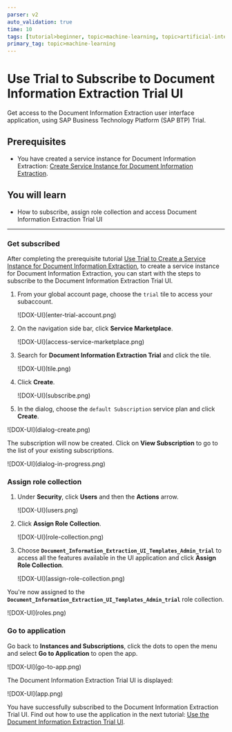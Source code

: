 ```yaml
---
parser: v2
auto_validation: true
time: 10
tags: [tutorial>beginner, topic>machine-learning, topic>artificial-intelligence, topic>cloud, software-product>sap-business-technology-platform, software-product>sap-ai-business-services, software-product>document-information-extraction]
primary_tag: topic>machine-learning
---
```


# Use Trial to Subscribe to Document Information Extraction Trial UI
<!-- description --> Get access to the Document Information Extraction user interface application, using SAP Business Technology Platform (SAP BTP) Trial.

## Prerequisites
- You have created a service instance for Document Information Extraction: [Create Service Instance for Document Information Extraction](cp-aibus-dox-service-instance).

## You will learn
  - How to subscribe, assign role collection and access Document Information Extraction Trial UI

---

### Get subscribed


After completing the prerequisite tutorial [Use Trial to Create a Service Instance for Document Information Extraction](cp-aibus-dox-service-instance), to create a service instance for Document Information Extraction, you can start with the steps to subscribe to the Document Information Extraction Trial UI.

1. From your global account page, choose the `trial` tile to access your subaccount.

    <!-- border -->![DOX-UI](enter-trial-account.png)

2. On the navigation side bar, click **Service Marketplace**.

    <!-- border -->![DOX-UI](access-service-marketplace.png)

3. Search for **Document Information Extraction Trial** and click the tile.

    <!-- border -->![DOX-UI](tile.png)

4. Click **Create**.

    <!-- border -->![DOX-UI](subscribe.png)

5. In the dialog, choose the `default Subscription` service plan and click **Create**.

  <!-- border -->![DOX-UI](dialog-create.png)

The subscription will now be created. Click on **View Subscription** to go to the list of your existing subscriptions.

<!-- border -->![DOX-UI](dialog-in-progress.png)



### Assign role collection


1. Under **Security**, click **Users** and then the **Actions** arrow.

    <!-- border -->![DOX-UI](users.png)    

2. Click **Assign Role Collection**.

    <!-- border -->![DOX-UI](role-collection.png)

3. Choose **`Document_Information_Extraction_UI_Templates_Admin_trial`** to access all the features available in the UI application and click **Assign Role Collection**.

    <!-- border -->![DOX-UI](assign-role-collection.png)

You're now assigned to the **`Document_Information_Extraction_UI_Templates_Admin_trial`** role collection.

<!-- border -->![DOX-UI](roles.png)




### Go to application


Go back to **Instances and Subscriptions**, click the dots to open the menu and select **Go to Application** to open the app.

<!-- border -->![DOX-UI](go-to-app.png)

The Document Information Extraction Trial UI is displayed:

<!-- border -->![DOX-UI](app.png)

You have successfully subscribed to the Document Information Extraction Trial UI. Find out how to use the application in the next tutorial: [Use the Document Information Extraction Trial UI](cp-aibus-dox-ui).

